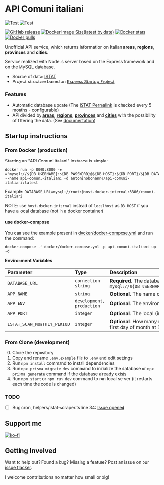# API Comuni italiani

[![Test](https://github.com/AntoninoBonanno/api-comuni-italiani/actions/workflows/docker-hub.yml/badge.svg)](https://github.com/AntoninoBonanno/api-comuni-italiani/actions/workflows/docker-hub.yml)
[![Test](https://github.com/AntoninoBonanno/api-comuni-italiani/actions/workflows/codeql-analysis.yml/badge.svg)](https://github.com/AntoninoBonanno/api-comuni-italiani/actions/workflows/codeql-analysis.yml)

[![GitHub release](https://img.shields.io/github/v/release/AntoninoBonanno/api-comuni-italiani)](https://github.com/AntoninoBonanno/api-comuni-italiani/releases)
[![Docker Image Size(latest by date)](https://img.shields.io/docker/image-size/antoninobonanno/api-comuni-italiani)](https://hub.docker.com/r/antoninobonanno/api-comuni-italiani "Click to view the image on Docker Hub")
[![Docker stars](https://img.shields.io/docker/stars/antoninobonanno/api-comuni-italiani.svg)](https://hub.docker.com/r/antoninobonanno/api-comuni-italiani 'DockerHub')
[![Docker pulls](https://img.shields.io/docker/pulls/antoninobonanno/api-comuni-italiani.svg)](https://hub.docker.com/r/antoninobonanno/api-comuni-italiani 'DockerHub')



Unofficial API service, which returns information on Italian **areas**, **regions**, **provinces** and **cities**.

Service realized with Node.js server based on the Express framework and on the MySQL database.

- Source of data: [ISTAT](https://www.istat.it/it/archivio/6789)
- Project structure based
  on [Express Startup Project](https://github.com/AntoninoBonanno/express-startup-project#express-startup-project)

### Features

- Automatic database update (The [ISTAT Permalink](https://www.istat.it/storage/codici-unita-amministrative/Elenco-comuni-italiani.xls) is checked
  every 5 months - configurable)
- API divided by [**areas**](/docs/api.md#areas), [**regions**](/docs/api.md#regions), [**provinces**](/docs/api.md#provinces) and [**cities**](/docs/api.md#cities) with the possibility of filtering the data. (See [documentation](/docs/api.md))

## Startup instructions 

### From Docker (production)

Starting an "API Comuni italiani" instance is simple:

```
docker run -p 8000:8000 -e ="mysql://${DB_USERNAME}:${DB_PASSWORD}@${DB_HOST}:${DB_PORT}/${DB_DATABASE}" --name api-comuni-italiani -d antoninobonanno/api-comuni-italiani:latest
```

Example: `DATABASE_URL=mysql://root:@host.docker.internal:3306/comuni-italiani`

NOTE: use `host.docker.internal` instead of `localhost` as `DB_HOST` if you have a local database (not in a docker container)

#### use docker-compose

You can see the example present in [docker/docker-compose.yml](docker/docker-compose.yml) and run the command:

```
docker-compose -f docker/docker-compose.yml -p api-comuni-italiani up -d
```

**Environment Variables**

| Parameter | Type | Description |
| :--- | :--- | :--- |
| `DATABASE_URL` | `connection string` | **Required**. The database connection string: `mysql://${DB_USERNAME}:${DB_PASSWORD}@${DB_HOST}:${DB_PORT}/${DB_DATABASE}` |
| `APP_NAME` | `string` | **Optional**. The name of app: default `API Comuni Italiani` |
| `APP_ENV` | `development, production` | **Optional**. The environment mode: default `production` |
| `APP_PORT` | `integer` | **Optional**. The local (internal) port where the server is exposed: default `8000` |
| `ISTAT_SCAN_MONTHLY_PERIOD` | `integer` | **Optional**. How many months you want to scan on the ISTAT site, started every first day of month at 10:00: default `5` |

### From Clone (development)

0. Clone the repository
1. Copy and rename `.env.example` file to `.env` and edit settings
2. Run `npm install` command to install dependencies
3. Run `npx prisma migrate dev` command to initialize the database or `npx prisma generate` command if the database
   already exists
4. Run `npm start` or `npm run dev` command to run local server (it restarts each time the code is changed)

### TODO

- [ ] Bug cron, helpers/istat-scraper.ts line 34: [Issue opened](https://github.com/kelektiv/node-cron/issues/587)

## Support me

[![ko-fi](https://ko-fi.com/img/githubbutton_sm.svg)](https://ko-fi.com/C0C46QJ0M)

## Getting Involved

Want to help out? Found a bug? Missing a feature? Post an issue on
our [issue tracker](https://github.com/AntoninoBonanno/api-comuni-italiani/issues).

I welcome contributions no matter how small or big!
